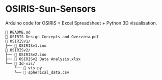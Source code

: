 # OSIRIS-Sun-Sensors

Arduino code for OSIRIS + Excel Spreadsheet + Python 3D visualisation.

```
📄 README.md
📄 OSIRIS Design Concepts and Overview.pdf
📁 OSIRISv1/
├── 📄 OSIRISv1.ino
📁 OSIRISv2/
├── 📄 OSIRISv2.ino
├── 📄 OSIRISv2 Data Analysis.xlsx
└── 📁 3d-vis/
    └── 📄 vis.py
    └── 📄 spherical_data.csv
```
